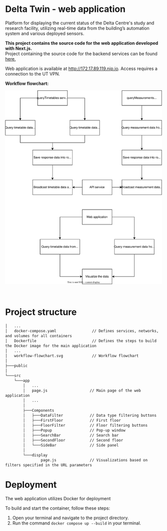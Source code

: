 # Delta Twin - web application

Platform for displaying the current status of the Delta Centre's study and research facility, utilizing real-time data from the building’s automation system and various deployed sensors.

**This project contains the source code for the web application developed with Next.js.**  
Project containing the source code for the backend services can be found [here.](https://github.com/thugoo/api-delta-twin)

Web application is available at http://172.17.89.119.nip.io. Access requires a connection to the UT VPN.

**Workflow flowchart:**

![Workflow](workflow-flowchart.svg)

<br>


# Project structure
```
│   ...
│   docker-compose.yaml                // Defines services, networks, and volumes for all containers
│   Dockerfile                         // Defines the steps to build the Docker image for the main application
│   ...
│   workflow-flowchart.svg             // Workflow flowchart
│
├───public
│
└───src
    └───app
        │   ...
        │   page.js                   // Main page of the web application
        │   ...
        │
        ├───Components
        │   ├───DataFilter            // Data type filtering buttons
        │   ├───FirstFloor            // First floor
        │   ├───FloorFilter           // Floor filtering buttons
        │   ├───Popup                 // Pop-up window
        │   ├───SearchBar             // Search bar
        │   ├───SecondFloor           // Second floor
        │   └───SideBar               // Side panel
        │
        └───display
                page.js               // Visualizations based on filters specified in the URL parameters
```

# Deployment

The web application utilizes Docker for deployment

To build and start the container, follow these steps:

1. Open your terminal and navigate to the project directory.
2. Run the command `docker compose up --build` in your terminal.

